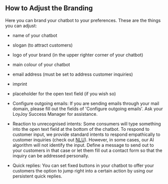 ## How to Adjust the Branding

Here you can brand your chatbot to your preferences. These are the things you can adjust:

- name of your chatbot
- slogan (to attract customers)
- logo of your brand (in the upper righter corner of your chatbot)
- main colour of your chatbot
- email address (must be set to address customer inquiries)
- imprint
- placeholder for the open text field (if you wish so)

- Configure outgoing emails:
If you are sending emails through your mail domain, please fill out the fields of 'Configure outgoing emails'. Ask your LoyJoy Success Manager for assistance.

- Reaction to unrecognised intents:
Some consumers will type something into the open text field at the bottom of the chatbot. To respond to customer input, we provide standard intents to respond empathically to customer inquiries (check out [NLU](https://cloud.loyjoy.com/manager/nlu)). However, in some cases, our AI algorithm will not identify the input. Define a message to send out to your customers in that case or let them fill out a contact form so that the inquiry can be addressed personally.


- Quick replies:
You can set fixed buttons in your chatbot to offer your customers the option to jump right into a certain action by using our persistent quick replies.


